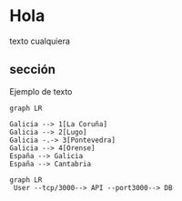# Hola
texto cualquiera

## sección
Ejemplo de texto

```mermaid
graph LR

Galicia --> 1[La Coruña] 
Galicia --> 2[Lugo]
Galicia -.-> 3[Pontevedra] 
Galicia --> 4[Orense] 
España --> Galicia
España --> Cantabria
```

```mermaid
graph LR
 User --tcp/3000--> API --port3000--> DB
```

